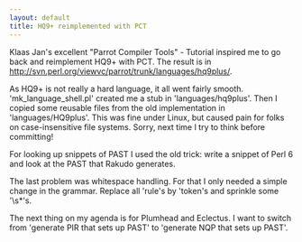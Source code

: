 ```yaml
---
layout: default
title: HQ9+ reimplemented with PCT
---
```


Klaas Jan's excellent "Parrot Compiler Tools" - Tutorial inspired me to go back and reimplement HQ9+ with PCT. The result is in <a href="http://svn.perl.org/viewvc/parrot/trunk/languages/hq9plus/" rel="nofollow">http://svn.perl.org/viewvc/parrot/trunk/languages/hq9plus/</a>.

As HQ9+ is not really a hard language, it all went fairly smooth. 'mk_language_shell.pl' created me a stub in 'languages/hq9plus'. Then I copied some reusable files from the old implementation in 'languages/HQ9plus'. This was fine under Linux, but caused pain for folks on case-insensitive file systems. Sorry, next time I try to think before committing!

For looking up snippets of PAST I used the old trick: write a snippet of Perl 6 and look at the PAST that Rakudo generates.

The last problem was whitespace handling. For that I only needed a simple change in the grammar. Replace all 'rule's by 'token's and sprinkle some '\\s\*'s.

The next thing on my agenda is for Plumhead and Eclectus. I want to switch from 'generate PIR that sets up PAST' to 'generate NQP that sets up PAST'.
